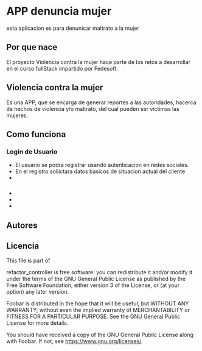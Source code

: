 # APP denuncia mujer 

esta aplicacion es para denunicar maltrato a la mujer 

## Por que nace 

El proyecto Violencia contra la mujer hace parte de los retos a desarrollar en el curso 
fullStack impartido por Fedesoft.


## Violencia contra la mujer
Es una APP, que se encarga de generar reportes a las autoridades, hacerca de 
hechos de violencia y/o maltrato, del cual pueden ser victimas las mujeres.


## Como funciona
### Login de Usuario
* El usuario se podra registrar usando autenticacion en redes sociales.
* En el registro soliictara datos basicos de situacion actual del cliente
*  

### 
* 
*
*
 
##

##  Autores 

## Licencia

This file is part of

refactor_controller is free software: you can redistribute it and/or modify
it under the terms of the GNU General Public License as published by
the Free Software Foundation, either version 3 of the License, or
(at your option) any later version.

Foobar is distributed in the hope that it will be useful,
but WITHOUT ANY WARRANTY; without even the implied warranty of
MERCHANTABILITY or FITNESS FOR A PARTICULAR PURPOSE.  See the
GNU General Public License for more details.

You should have received a copy of the GNU General Public License
along with Foobar.  If not, see <https://www.gnu.org/licenses/>.


 
